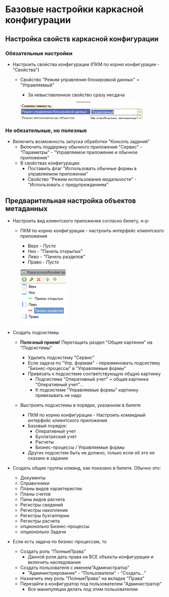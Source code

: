 # Базовые настройки каркасной конфигурации
  
## Настройка свойств каркасной конфигурации
  
### Обязательные настройки
  
* Настроить свойства конфигурации (ПКМ по корню конфигурации - "Свойства")  
  * Свойство "Режим управления блокировкой данных" = "Управляемый"  
    * За невыставленное свойство сразу несдача

    ![Картинка](Base/Base001.png)

### Не обязательные, но полезные
  
* Включить возможность запуска обработки "Консоль заданий"
  * Включить поддержку обычного приложения "Сервис" - "Параметры" - "Управляемое приложение и обычное приложение"
  * В свойствах конфигурации:
    * Поставить флаг "Использовать обычные формы в управляемом приложении"
    * Свойство "Режим использования модальности" - "Использовать с предупреждением"

## Предварительная настройка объектов метаданных

* Настроить вид клиентского приложения согласно билету, н-р:
  * ПКМ по корню конфигурации - настроить интерфейс клиентского приложения

    * Верх - *Пусто*
    * Низ - "Панель открытых"
    * Лево - "Панель разделов"
    * Право - *Пусто*

    ![Картинка](Base/Base002.png)

* Создать подсистемы

  * **Полезный прием!** Перетащить раздел "Общие картинки" на "Подсистемы"
    * Удалить подсистему "Сервис"
    * Если задача по "Упр. формам" - переименовать подсистему "Бизнес-процессы" в "Управляемые формы"
    * Привязать к подсистеме соответствующую общую картинку
      * Подсистема "Оперативный учет" = общая картинка "Оперативный учет"...
      * К подсистеме "Управляемые формы" картинку привязывать не надо

  * Выстроить подсистемы в порядке, указанном в билете
    * ПКМ по корню конфигурации - Настроить командный интерфейс клиентского приложения
    * Базовый порядок:
      * Оперативный учет
      * Бухлатреский учет
      * Расчеты
      * Бизнес-процессы / Управляемые формы
    * Других подсистем быть не должно, только если об это не сказано в задании
* Создать общие группы команд, как показано в билете. Обычно это:
  * Документы
  * Справочники
  * Планы видов характеристик
  * Планы счетов
  * Паны видов расчета
  * Регистры сведений
  * Регистры накопления
  * Регистры бухгалтерии
  * Регистры расчета
  * *опционально* Бизнес-процессы
  * *опционально* Задачи
* Если есть задача по бизнес-процессам, то
  * Создать роль "ПолныеПрава"
    * Данной роли дать права на ВСЕ объекты конфигурации и включить наследование
  * Создать пользователя с именем"Администратор"
    * "Администрирование" - "Пользователи" - "Создать..."
  * Назначить ему роль "ПолныеПрава" на вкладке "Права"
  * Перезайти в конфигуратор под пользователем "Администратор"
    * Все манипуляции делать под этим пользователем
